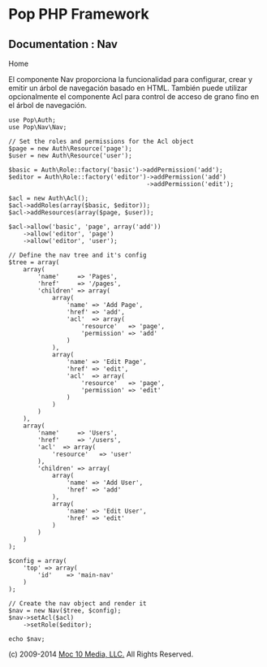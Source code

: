 Pop PHP Framework
=================

Documentation : Nav
-------------------

Home

El componente Nav proporciona la funcionalidad para configurar, crear
y emitir un árbol de navegación basado en HTML. También puede utilizar
opcionalmente el componente Acl para control de acceso de grano fino
en el árbol de navegación.

    use Pop\Auth;
    use Pop\Nav\Nav;

    // Set the roles and permissions for the Acl object
    $page = new Auth\Resource('page');
    $user = new Auth\Resource('user');

    $basic = Auth\Role::factory('basic')->addPermission('add');
    $editor = Auth\Role::factory('editor')->addPermission('add')
                                          ->addPermission('edit');

    $acl = new Auth\Acl();
    $acl->addRoles(array($basic, $editor));
    $acl->addResources(array($page, $user));

    $acl->allow('basic', 'page', array('add'))
        ->allow('editor', 'page')
        ->allow('editor', 'user');

    // Define the nav tree and it's config
    $tree = array(
        array(
            'name'     => 'Pages',
            'href'     => '/pages',
            'children' => array(
                array(
                    'name' => 'Add Page',
                    'href' => 'add',
                    'acl'  => array(
                        'resource'   => 'page',
                        'permission' => 'add'
                    )
                ),
                array(
                    'name' => 'Edit Page',
                    'href' => 'edit',
                    'acl'  => array(
                        'resource'   => 'page',
                        'permission' => 'edit'
                    )
                )
            )
        ),
        array(
            'name'     => 'Users',
            'href'     => '/users',
            'acl'  => array(
                'resource'   => 'user'
            ),
            'children' => array(
                array(
                    'name' => 'Add User',
                    'href' => 'add'
                ),
                array(
                    'name' => 'Edit User',
                    'href' => 'edit'
                )
            )
        )
    );

    $config = array(
        'top' => array(
            'id'    => 'main-nav'
        )
    );

    // Create the nav object and render it
    $nav = new Nav($tree, $config);
    $nav->setAcl($acl)
        ->setRole($editor);

    echo $nav;

\(c) 2009-2014 [Moc 10 Media, LLC.](http://www.moc10media.com) All
Rights Reserved.
